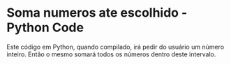 # Soma numeros ate escolhido - Python Code

Este código em Python, quando compilado, irá pedir do usuário um número inteiro. Então o mesmo somará todos os números dentro deste intervalo.
